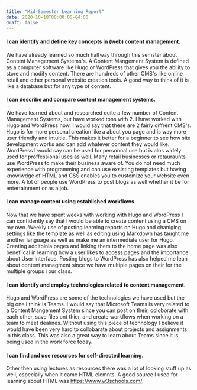 ```yaml
---
title: "Mid-Semester Learning Report"
date: 2020-10-18T00:00:00-04:00
draft: false
---
```


#### I can identify and define key concepts in (web) content management.
We have already learned so much halfway through this semster about Content Management Systems's. A Content Mangement System is defined as a computer software like Hugo or WordPress that gives you the ability to store and modify content. There are hundreds of other CMS's like online retail and other personal website creation tools. A good way to think of it is like a database but for any type of content.

#### I can describe and compare content management systems.
We have learned about and researched quite a few number of Content Management Systems, but have worked tons with 2. I have worked with Hugo and WordPress now. I would say that these are 2 fairly diffrent CMS's. Hugo is for more personal creation like a about you page and is way more user friendly and intuitie. This makes it better for a beginner to see how site development works and can add whatever content they would like. WordPress I would say can be used for personnal use but is alos widely used for proffessional uses as well. Many retail businesses or retauraunts use WordPress to make their business aware of. You do not need much experience with programming and can use exsisting templates but having knowlwdge of HTML and CSS enables you to customize your website even more. A lot of people use WordPress to post blogs as well whether it be for entertainment or as a job.

#### I can manage content using established workflows.
Now that we have spent weeks with working with Hugo and WordPress I can confidently say that I would be able to create content using a CMS on my own. Weekly use of posting learning reports on Hugo and chaniging settings like the template as well as editing using Markdown has taught me another language as well as make me an intermediate user for Hugo. Creating additoinla pages and linking them to the home page was also benefiical in learning how a user likes to access pages and the importance about User Interface. Posting blogs to WordPress has also helped me lean about content managment since we have multiple pages on their for the multiple groups i our class.

#### I can identify and employ technologies related to content management.
Hugo and WordPress are some of the technologies we have used but the big one I think is Teams. I would say that Microsoft Teams is very related to a Content Mangement System since you can post on their, coloborate with each other, save files ont thier, and create workflows when working on a team to meet dealines. Without using this piece of technology I believe it would have been very hard to collobarate about projects and assignments in this class. This was also a great way to learn about Teams since it is being used in the work force today.

#### I can find and use resources for self-directed learning.
Other then using lectures as resources there was a lot of looking stuff up as well, especially when it came HTML elemnts. A good source I used for learning about HTML was https://www.w3schools.com/.
